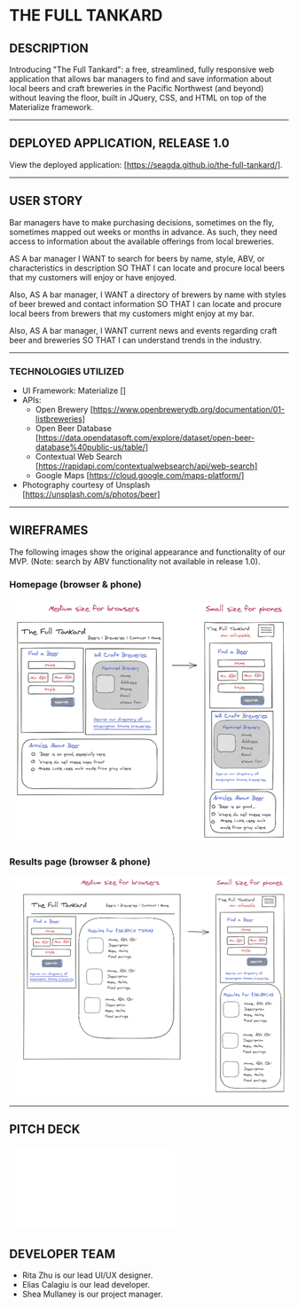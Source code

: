 # THE FULL TANKARD


## DESCRIPTION
Introducing "The Full Tankard": a free, streamlined, fully responsive web application that allows bar managers to find and save information about local beers and craft breweries in the Pacific Northwest (and beyond) without leaving the floor, built in JQuery, CSS, and HTML on top of the Materialize framework.

---------
## DEPLOYED APPLICATION, RELEASE 1.0
View the deployed application:  [https://seagda.github.io/the-full-tankard/].

---------
## USER STORY
Bar managers have to make purchasing decisions, sometimes on the fly, sometimes mapped out weeks or months in advance. As such, they need access to information about the available offerings from local breweries.   

AS A bar manager
I WANT to search for beers by name, style, ABV, or characteristics in description
SO THAT I can locate and procure local beers that my customers will enjoy or have enjoyed.

Also, AS A bar manager,
I WANT a directory of brewers by name with styles of beer brewed and contact information
SO THAT I can locate and procure local beers from brewers that my customers might enjoy at my bar.

Also, AS A bar manager,
I WANT current news and events regarding craft beer and breweries
SO THAT I can understand trends in the industry.

---------
### TECHNOLOGIES UTILIZED 
* UI Framework: Materialize []
* APIs:
    * Open Brewery [https://www.openbrewerydb.org/documentation/01-listbreweries]
    * Open Beer Database [https://data.opendatasoft.com/explore/dataset/open-beer-database%40public-us/table/]
    * Contextual Web Search [https://rapidapi.com/contextualwebsearch/api/web-search]
    * Google Maps [https://cloud.google.com/maps-platform/]
* Photography courtesy of Unsplash [https://unsplash.com/s/photos/beer]

---------
## WIREFRAMES
The following images show the original appearance and functionality of our MVP. (Note: search by ABV functionality not available in release 1.0).

### Homepage (browser & phone)
![Homepage demo](assets/img/mock-homepage-TFT.png)

### Results page (browser & phone)
![Beer Results demo](assets/img/mock-beer-results-TFT.png)

---------
## PITCH DECK
![View the slide deck](Presentation-TheFullTankard.pdf)

## DEVELOPER TEAM
* Rita Zhu is our lead UI/UX designer.
* Elias Calagiu is our lead developer.
* Shea Mullaney is our project manager.